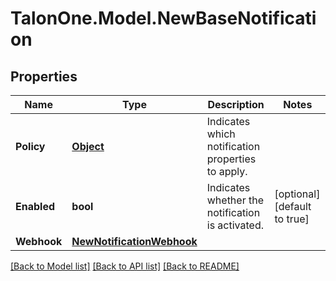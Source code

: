 # TalonOne.Model.NewBaseNotification
## Properties

Name | Type | Description | Notes
------------ | ------------- | ------------- | -------------
**Policy** | [**Object**](.md) | Indicates which notification properties to apply. | 
**Enabled** | **bool** | Indicates whether the notification is activated. | [optional] [default to true]
**Webhook** | [**NewNotificationWebhook**](NewNotificationWebhook.md) |  | 

[[Back to Model list]](../README.md#documentation-for-models) [[Back to API list]](../README.md#documentation-for-api-endpoints) [[Back to README]](../README.md)

